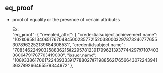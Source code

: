 ## eq_proof ##
- proof of equality or the presence of certain attributes

  Ex: <br>
  "eq_proof": {
              "revealed_attrs": {
                "credentialsubject.achievement.name": "102809581340651767048450023577215203800032978732407776553078962252139684308531",
                "credentialsubject.name": "70834622490325883621582295781239179962139377442979710740336064791767705419608",
                "issuer.name": "108933861706172243933391778802787198856217656643072243941363789266465579344972"
              },
  
